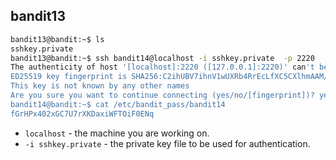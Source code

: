 ## bandit13

```bash
bandit13@bandit:~$ ls
sshkey.private
bandit13@bandit:~$ ssh bandit14@localhost -i sshkey.private  -p 2220
The authenticity of host '[localhost]:2220 ([127.0.0.1]:2220)' can't be established.
ED25519 key fingerprint is SHA256:C2ihUBV7ihnV1wUXRb4RrEcLfXC5CXlhmAAM/urerLY.
This key is not known by any other names
Are you sure you want to continue connecting (yes/no/[fingerprint])? yes
bandit14@bandit:~$ cat /etc/bandit_pass/bandit14
fGrHPx402xGC7U7rXKDaxiWFTOiF0ENq
```
- ` localhost ` - the machine you are working on.
- ` -i sshkey.private ` -  the private key file to be used for authentication.